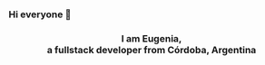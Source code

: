 ### Hi everyone 👋
<h3 align="center">
  I am Eugenia, <br>
  a fullstack developer from Córdoba, Argentina
</h3>



